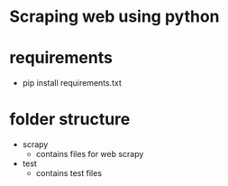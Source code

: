 # Scraping web using python 
# requirements 
 * pip install requirements.txt
# folder structure
 * scrapy 
    * contains files for web scrapy
* test
    * contains test files